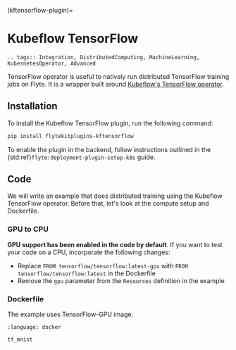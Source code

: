 (kftensorflow-plugin)=

# Kubeflow TensorFlow

```{eval-rst}
.. tags:: Integration, DistributedComputing, MachineLearning, KubernetesOperator, Advanced
```

TensorFlow operator is useful to natively run distributed TensorFlow training jobs on Flyte.
It is a wrapper built around [Kubeflow's TensorFlow operator](https://www.kubeflow.org/docs/components/training/tftraining/).

## Installation

To install the Kubeflow TensorFlow plugin, run the following command:

```bash
pip install flytekitplugins-kftensorflow
```

To enable the plugin in the backend, follow instructions outlined in the {std:ref}`flyte:deployment-plugin-setup-k8s` guide.

## Code

We will write an example that does distributed training using the Kubeflow TensorFlow operator.
Before that, let's look at the compute setup and Dockerfile.

### GPU to CPU

**GPU support has been enabled in the code by default**. If you want to test your code on a CPU, incorporate the following changes:

- Replace `FROM tensorflow/tensorflow:latest-gpu` with `FROM tensorflow/tensorflow:latest` in the Dockerfile
- Remove the `gpu` parameter from the `Resources` definition in the example

### Dockerfile

The example uses TensorFlow-GPU image.

```{literalinclude} ../../../examples/kftensorflow_plugin/Dockerfile
:language: docker
```

```{auto-examples-toc}
tf_mnist
```
